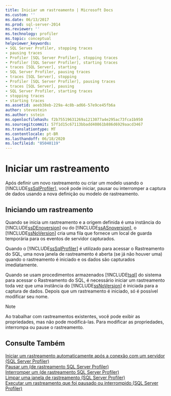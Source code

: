 ```yaml
---
title: Iniciar um rastreamento | Microsoft Docs
ms.custom: ''
ms.date: 06/13/2017
ms.prod: sql-server-2014
ms.reviewer: ''
ms.technology: profiler
ms.topic: conceptual
helpviewer_keywords:
- SQL Server Profiler, stopping traces
- pausing traces
- Profiler [SQL Server Profiler], stopping traces
- Profiler [SQL Server Profiler], starting traces
- traces [SQL Server], starting
- SQL Server Profiler, pausing traces
- traces [SQL Server], stopping
- Profiler [SQL Server Profiler], pausing traces
- traces [SQL Server], pausing
- SQL Server Profiler, starting traces
- stopping traces
- starting traces
ms.assetid: aeeb38eb-229a-4c8b-ad66-57e9ce45fb6a
author: stevestein
ms.author: sstein
ms.openlocfilehash: f2b75519631269a1213077a4e295ac73fca1b950
ms.sourcegitcommit: 57f1d15c67113bbadd40861b886d6929aacd3467
ms.translationtype: MT
ms.contentlocale: pt-BR
ms.lasthandoff: 06/18/2020
ms.locfileid: "85040119"
---
```

# <a name="start-a-trace"></a>Iniciar um rastreamento
  Após definir um novo rastreamento ou criar um modelo usando o [!INCLUDE[ssSqlProfiler](../../includes/sssqlprofiler-md.md)], você pode iniciar, pausar ou interromper a captura de dados usando a nova definição ou modelo de rastreamento.  
  
## <a name="starting-a-trace"></a>Iniciando um rastreamento  
 Quando se inicia um rastreamento e a origem definida é uma instância do [!INCLUDE[ssDEnoversion](../../includes/ssdenoversion-md.md)] ou do [!INCLUDE[ssASnoversion](../../includes/ssasnoversion-md.md)], o [!INCLUDE[ssNoVersion](../../includes/ssnoversion-md.md)] cria uma fila que fornece um local de guarda temporária para os eventos de servidor capturados.  
  
 Quando o [!INCLUDE[ssSqlProfiler](../../includes/sssqlprofiler-md.md)] é utilizado para acessar o Rastreamento do SQL, uma nova janela de rastreamento é aberta (se já não houver uma) quando o rastreamento é iniciado e os dados são capturados imediatamente.  
  
 Quando se usam procedimentos armazenados [!INCLUDE[tsql](../../includes/tsql-md.md)] do sistema para acessar o Rastreamento do SQL, é necessário iniciar um rastreamento toda vez que uma instância do [!INCLUDE[ssNoVersion](../../includes/ssnoversion-md.md)] é iniciada para a captura de dados. Depois que um rastreamento é iniciado, só é possível modificar seu nome.  
  
> [!NOTE]  
>  Ao trabalhar com rastreamentos existentes, você pode exibir as propriedades, mas não pode modificá-las. Para modificar as propriedades, interrompa ou pause o rastreamento.  
  
## <a name="see-also"></a>Consulte Também  
 [Iniciar um rastreamento automaticamente após a conexão com um servidor &#40;SQL Server Profiler&#41;](start-a-trace-automatically-after-connecting-to-a-server-sql-server-profiler.md)   
 [Pausar um &#40;de rastreamento SQL Server Profiler&#41;](pause-a-trace-sql-server-profiler.md)   
 [Interromper um &#40;de rastreamento SQL Server Profiler&#41;](stop-a-trace-sql-server-profiler.md)   
 [Limpar uma janela de rastreamento &#40;SQL Server Profiler&#41;](clear-a-trace-window-sql-server-profiler.md)   
 [Executar um rastreamento que foi pausado ou interrompido &#40;SQL Server Profiler&#41;](run-a-trace-after-it-has-been-paused-or-stopped-sql-server-profiler.md)  
  
  
